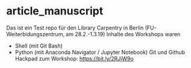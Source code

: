 # article_manuscript
Das ist ein Test repo für den Library Carpentry in Berlin (FU-Weiterbidungszentrum, am 28.2.-1.3.19)
Inhalte des Workshops waren
- Shell (mit Git Bash)
- Python (mit Anaconda Navigator / Jupyter Notebook)
Git und Github Hackpad zum Workshop: https://bit.ly/2RJjW9o
